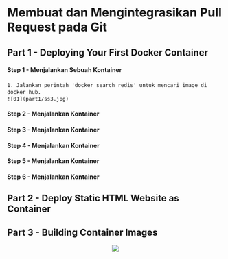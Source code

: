 # Membuat dan Mengintegrasikan Pull Request pada Git

## Part 1 - Deploying Your First Docker Container
#### Step 1 - Menjalankan Sebuah Kontainer
	1. Jalankan perintah 'docker search redis' untuk mencari image di docker hub.
	![01](part1/ss3.jpg)
#### Step 2 - Menjalankan Kontainer
#### Step 3 - Menjalankan Kontainer
#### Step 4 - Menjalankan Kontainer
#### Step 5 - Menjalankan Kontainer
#### Step 6 - Menjalankan Kontainer

## Part 2 - Deploy Static HTML Website as Container
## Part 3 - Building Container Images

<p align="center">
  <img src="https://gitforwindows.org/img/gwindows_logo.png"/>
</p>

